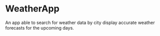 # WeatherApp
An app able to search for weather data by city display accurate weather forecasts for the upcoming days.
